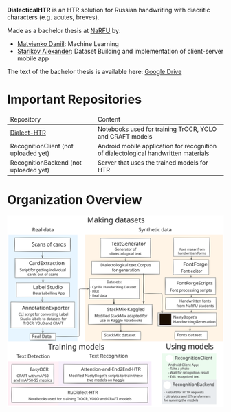 **DialecticalHTR** is an HTR solution for Russian handwriting with diacritic characters (e.g. acutes, breves).

Made as a bachelor thesis at [NaRFU](https://narfu.ru) by:

<ul>
    <li><a href="https://github.com/SaylesMand">Matvienko Daniil</a>: Machine Learning</li>
    <li><a href="https://github.com/ACherryJam">Starikov Alexander</a>: Dataset Building and implementation of client-server mobile app</li>
</ul>

The text of the bachelor thesis is available here: [Google Drive](https://drive.google.com/file/d/19tcBxANDFo55pjVcubdXDi4XHQVaXM1L/view?usp=sharing)

# Important Repositories

<table>
    <thead>
        <td>Repository</td>
        <td>Content</td>
    </thead>
    <tbody>
        <tr>
            <td><a href="https://github.com/DialecticalHTR/RuDialect-HTR">Dialect-HTR</a></td>
            <td>Notebooks used for training TrOCR, YOLO and CRAFT models</td>
        </tr>
        <tr>
            <td>RecognitionClient (not uploaded yet)</td>
            <td>Android mobile application for recognition of dialectological handwritten materials</td>
        </tr>
        <tr>
            <td>RecognitionBackend (not uploaded yet)</td>
            <td>Server that uses the trained models for HTR</td>
        </tr>
    </tbody>
</table>

# Organization Overview

![Organization Overview](./images/OrganizationOverview.svg)
